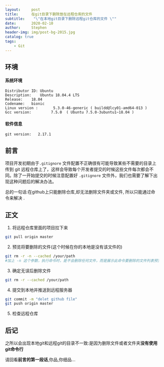 ```yaml
---
layout:     post
title:      在git目录下删除放在远程仓库的文件
subtitle:    "\"在本地git目录下删除远程git仓库的文件 \""
date:       2020-02-10
author:     Stephen
header-img: img/post-bg-2015.jpg
catalog: true
tags:
    - Git
---
```

## 环境
#### 系统环境
```text
Distributor ID:	Ubuntu
Description:	Ubuntu 18.04.4 LTS
Release:	18.04
Codename:	bionic
Linux version :       5.3.0-46-generic ( buildd@lcy01-amd64-013 ) 
Gcc version:         7.5.0  ( Ubuntu 7.5.0-3ubuntu1~18.04 )
```

#### 软件信息
```text
git version:   2.17.1

```

## 前言


项目开发初期由于`.gitignore` 文件配置不正确很有可能导致某些不需要的目录上传到 git 远程仓库上了，这样会导致每个开发者提交的时候这些文件每次都会不同。除了一开始提交的时候注意配置好 `.gitignore` 文件外，我们也需要了解下出现这种问题后的解决办法。

总的一句话:在github上只能删除仓库,却无法删除文件夹或文件, 所以只能通过命令来解决 .



## 正文

1. 将远程仓库里面的项目拉下来
```bash
git pull origin master 
```

2. 预览将要删除的文件(这个时候在你的本地是没有该文件的)
```bash
git rm -r -n --cached /your/path
#加上 -n 这个参数，执行命令时，是不会删除任何文件，而是展示此命令要删除的文件列表预览。
```

3. 确定无误后删除文件
```bash
git rm -r --cached /your/path
```

4. 提交到本地并推送到远程服务器
```bash
git commit -m "delet github file"
git push origin master
```

5. 检查远程仓库

## 后记

之所以会出现本地git和远程git的目录不一致:是因为删除文件或者文件夹**没有使用git命令行**

请回看**前言的第一段话**,你品,你细品...
